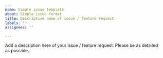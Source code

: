 ```yaml
---
name: Simple issue template
about: Simple issue format
title: Descriptive name of issue / feature request
labels: ''
assignees: ''

---
```


Add a description here of your issue / feature request. Please be as detailed as
possible.
